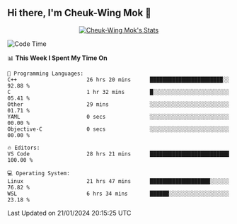 ## Hi there, I'm Cheuk-Wing Mok 👋

<!--
**mozro0327/mozro0327** is a ✨ _special_ ✨ repository because its `README.md` (this file) appears on your GitHub profile.

Here are some ideas to get you started:

- 🔭 I’m currently working on ...
- 🌱 I’m currently learning ...
- 👯 I’m looking to collaborate on ...
- 🤔 I’m looking for help with ...
- 💬 Ask me about ...
- 📫 How to reach me: ...
- 😄 Pronouns: ...
- ⚡ Fun fact: ...
-->

<p align="center">
  <a href="https://github.com/mozro0327" class="rich-diff-level-one">
    <img src="https://github-readme-stats.vercel.app/api?username=mozro0327&title_color=333&text_color=777" alt="Cheuk-Wing Mok's Stats" >
    <!-- &hide=issues
    <img src="https://github-readme-stats.vercel.app/api?username=mozro0327&hide=issues&title_color=333&text_color=777" alt="Cheuk-Wing Mok's Stats" >
    -->
  </a>
</p>

<!--START_SECTION:waka-->
![Code Time](http://img.shields.io/badge/Code%20Time-2%2C291%20hrs%2037%20mins-blue)

📊 **This Week I Spent My Time On** 

```text
💬 Programming Languages: 
C++                      26 hrs 20 mins      ███████████████████████░░   92.88 % 
C                        1 hr 32 mins        █░░░░░░░░░░░░░░░░░░░░░░░░   05.41 % 
Other                    29 mins             ░░░░░░░░░░░░░░░░░░░░░░░░░   01.71 % 
YAML                     0 secs              ░░░░░░░░░░░░░░░░░░░░░░░░░   00.00 % 
Objective-C              0 secs              ░░░░░░░░░░░░░░░░░░░░░░░░░   00.00 % 

🔥 Editors: 
VS Code                  28 hrs 21 mins      █████████████████████████   100.00 % 

💻 Operating System: 
Linux                    21 hrs 47 mins      ███████████████████░░░░░░   76.82 % 
WSL                      6 hrs 34 mins       ██████░░░░░░░░░░░░░░░░░░░   23.18 % 
```


 Last Updated on 21/01/2024 20:15:25 UTC
<!--END_SECTION:waka-->
